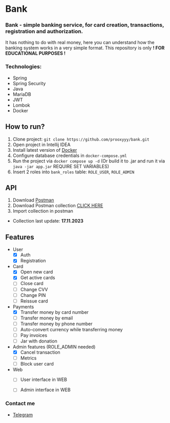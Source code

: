 # Bank

### **Bank - simple banking service, for card creation, transactions, registration and authorization.**

It has nothing to do with real money, here you can understand how the banking system works in a very simple format.
This repository is only **! FOR EDUCATIONAL PURPOSES !**

### Technologies:
* Spring
* Spring Security
* Java
* MariaDB
* JWT
* Lombok
* Docker

## How to run?
1. Clone project: `git clone https://github.com/prooxyyy/bank.git`
2. Open project in Intellij IDEA
3. Install latest version of [Docker](https://www.docker.com/)
4. Configure database credentials in `docker-compose.yml`
5. Run the project via `docker compose up -d` (Or build it to .jar and run it via `java -jar app.jar` REQUIRE SET VARIABLES)
6. Insert 2 roles into `bank_roles` table: `ROLE_USER`, `ROLE_ADMIN`

## API
1. Download [Postman](https://www.postman.com/)
2. Download Postman collection [CLICK HERE](https://nashvpn.s3.eu-central-1.amazonaws.com/Bank.postman_collection.json)
3. Import collection in postman
- Collection last update: **17.11.2023**

## Features
- User
  - [x] Auth
  - [x] Registration
- Card
  - [x] Open new card
  - [x] Get active cards
  - [ ] Close card
  - [ ] Change CVV
  - [ ] Change PIN
  - [ ] Reissue card
- Payments
  - [x] Transfer money by card number
  - [ ] Transfer money by email
  - [ ] Transfer money by phone number
  - [ ] Auto-convert currency while transferring money
  - [ ] Pay invoices
  - [ ] Jar with donation
- Admin features (ROLE_ADMIN needed)
    - [x] Cancel transaction
    - [ ] Metrics
    - [ ] Block user card
- Web
    - [ ] User interface in WEB
    - [ ] Admin interface in WEB


### Contact me
  - [Telegram](https://t.me/proo0xy)
